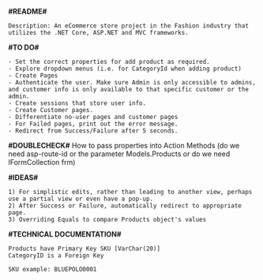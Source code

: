 **#README#**

    Description: An eCommerce store project in the Fashion industry that utilizes the .NET Core, ASP.NET and MVC frameworks. 

**#TO DO#**

    - Set the correct properties for add product as required.
    - Explore dropdown menus (i.e. for CategoryId when adding product)
    - Create Pages
    - Authenticate the user. Make sure Admin is only accessible to admins, and customer info is only available to that specific customer or the admin.
    - Create sessions that store user info.
    - Create Customer pages.
    - Differentiate no-user pages and customer pages
    - For Failed pages, print out the error message.
    - Redirect from Success/Failure after 5 seconds.

**#DOUBLECHECK#**
    How to pass properties into Action Methods (do we need asp-route-id or the parameter Models.Products or do we need IFormCollection frm)

**#IDEAS#**

    1) For simplistic edits, rather than leading to another view, perhaps use a partial view or even have a pop-up.
    2) After Success or Failure, automatically redirect to appropriate page.
    3) Overriding Equals to compare Products object's values

**#TECHNICAL DOCUMENTATION#**

    Products have Primary Key SKU [VarChar(20)]
    CategoryID is a Foreign Key 

    SKU example: BLUEPOLO0001